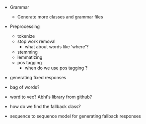 - Grammar
  - Generate more classes and grammar files

- Preprocessing
  - tokenize
  - stop work removal
    - what about words like 'where'?
  - stemming
  - lemmatizing
  - pos tagging
    - when do we use pos tagging ?

- generating fixed responses
- bag of words?
- word to vec? Abhi's library from github?

- how do we find the fallback class?
- sequence to sequence model for generating fallback responses

  
